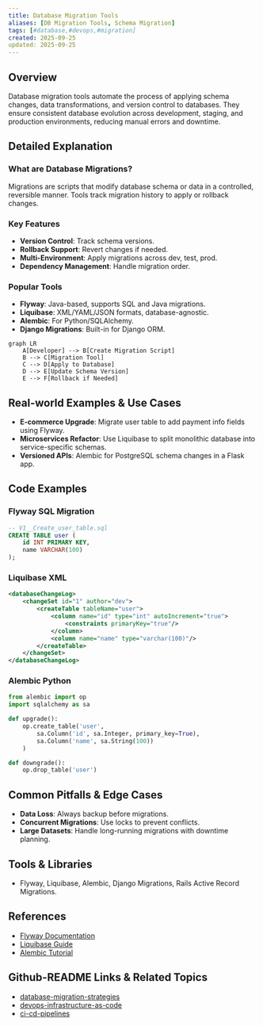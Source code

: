 ```yaml
---
title: Database Migration Tools
aliases: [DB Migration Tools, Schema Migration]
tags: [#database,#devops,#migration]
created: 2025-09-25
updated: 2025-09-25
---
```


## Overview

Database migration tools automate the process of applying schema changes, data transformations, and version control to databases. They ensure consistent database evolution across development, staging, and production environments, reducing manual errors and downtime.

## Detailed Explanation

### What are Database Migrations?
Migrations are scripts that modify database schema or data in a controlled, reversible manner. Tools track migration history to apply or rollback changes.

### Key Features
- **Version Control**: Track schema versions.
- **Rollback Support**: Revert changes if needed.
- **Multi-Environment**: Apply migrations across dev, test, prod.
- **Dependency Management**: Handle migration order.

### Popular Tools
- **Flyway**: Java-based, supports SQL and Java migrations.
- **Liquibase**: XML/YAML/JSON formats, database-agnostic.
- **Alembic**: For Python/SQLAlchemy.
- **Django Migrations**: Built-in for Django ORM.

```mermaid
graph LR
    A[Developer] --> B[Create Migration Script]
    B --> C[Migration Tool]
    C --> D[Apply to Database]
    D --> E[Update Schema Version]
    E --> F[Rollback if Needed]
```

## Real-world Examples & Use Cases

- **E-commerce Upgrade**: Migrate user table to add payment info fields using Flyway.
- **Microservices Refactor**: Use Liquibase to split monolithic database into service-specific schemas.
- **Versioned APIs**: Alembic for PostgreSQL schema changes in a Flask app.

## Code Examples

### Flyway SQL Migration
```sql
-- V1__Create_user_table.sql
CREATE TABLE user (
    id INT PRIMARY KEY,
    name VARCHAR(100)
);
```

### Liquibase XML
```xml
<databaseChangeLog>
    <changeSet id="1" author="dev">
        <createTable tableName="user">
            <column name="id" type="int" autoIncrement="true">
                <constraints primaryKey="true"/>
            </column>
            <column name="name" type="varchar(100)"/>
        </createTable>
    </changeSet>
</databaseChangeLog>
```

### Alembic Python
```python
from alembic import op
import sqlalchemy as sa

def upgrade():
    op.create_table('user',
        sa.Column('id', sa.Integer, primary_key=True),
        sa.Column('name', sa.String(100))
    )

def downgrade():
    op.drop_table('user')
```

## Common Pitfalls & Edge Cases

- **Data Loss**: Always backup before migrations.
- **Concurrent Migrations**: Use locks to prevent conflicts.
- **Large Datasets**: Handle long-running migrations with downtime planning.

## Tools & Libraries

- Flyway, Liquibase, Alembic, Django Migrations, Rails Active Record Migrations.

## References

- [Flyway Documentation](https://flywaydb.org/documentation/)
- [Liquibase Guide](https://www.liquibase.org/documentation/)
- [Alembic Tutorial](https://alembic.sqlalchemy.org/en/latest/tutorial.html)

## Github-README Links & Related Topics

- [database-migration-strategies](../database-migration-strategies/README.md)
- [devops-infrastructure-as-code](../devops-infrastructure-as-code/README.md)
- [ci-cd-pipelines](../ci-cd-pipelines/README.md)
